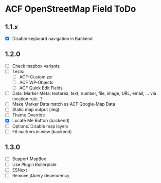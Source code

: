 ACF OpenStreetMap Field ToDo
============================

1.1.x
-----
 - [x] Disable keyboard navigation in Backend

1.2.0
-----
 - [ ] Check mapbox variants
 - [ ] Tests:
     - [ ] ACF-Customizer
     - [ ] ACF WP-Objects
     - [ ] ACF Quick Edit Fields
 - [ ] Data: Marker Meta: textarea, text, number, file, image, URL, email, ... via location rule...?
 - [ ] Make Marker Data match as ACF Google-Map Data
 - [ ] Static map output (img)
 - [ ] Theme Override
 - [x] Locate Me Button (backend)
 - [ ] Options: Disable map layers
 - [ ] Fit markers in view (backend)
 
1.3.0
-----
 - [ ] Support MapBox
 - [ ] Use Plugin Boilerplate
 - [ ] ESNext
 - [ ] Remove jQuery dependency
